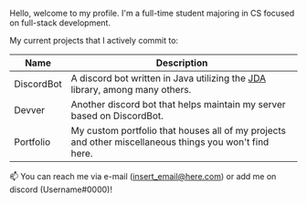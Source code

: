 Hello, welcome to my profile. I'm a full-time student majoring in CS focused on full-stack development. 

My current projects that I actively commit to:

Name | Description
------|------------
DiscordBot | A discord bot written in Java utilizing the [JDA](https://www.github.com) library, among many others.
Devver | Another discord bot that helps maintain my server based on DiscordBot.
Portfolio | My custom portfolio that houses all of my projects and other miscellaneous things you won't find here.

📫 You can reach me via e-mail (insert_email@here.com) or add me on discord (Username#0000)!
